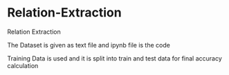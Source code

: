 # Relation-Extraction
Relation Extraction

The Dataset is given as text file and ipynb file is the code

Training Data is used and it is split into train and test data for final accuracy calculation
